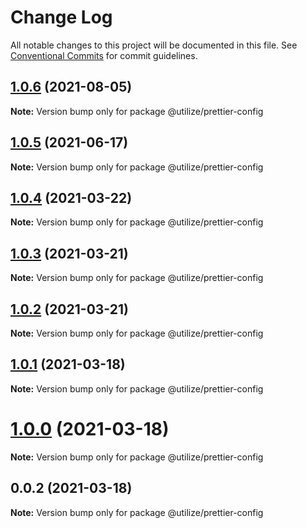 # Change Log

All notable changes to this project will be documented in this file.
See [Conventional Commits](https://conventionalcommits.org) for commit guidelines.

## [1.0.6](https://github.com/MatejBransky/utilize/compare/@utilize/prettier-config@1.0.5...@utilize/prettier-config@1.0.6) (2021-08-05)

**Note:** Version bump only for package @utilize/prettier-config

## [1.0.5](https://github.com/MatejBransky/utilize/compare/@utilize/prettier-config@1.0.4...@utilize/prettier-config@1.0.5) (2021-06-17)

**Note:** Version bump only for package @utilize/prettier-config

## [1.0.4](https://github.com/MatejBransky/utilize/compare/@utilize/prettier-config@1.0.3...@utilize/prettier-config@1.0.4) (2021-03-22)

**Note:** Version bump only for package @utilize/prettier-config

## [1.0.3](https://github.com/MatejBransky/utilize/compare/@utilize/prettier-config@1.0.2...@utilize/prettier-config@1.0.3) (2021-03-21)

**Note:** Version bump only for package @utilize/prettier-config

## [1.0.2](https://github.com/MatejBransky/utilize/compare/@utilize/prettier-config@1.0.1...@utilize/prettier-config@1.0.2) (2021-03-21)

**Note:** Version bump only for package @utilize/prettier-config

## [1.0.1](https://github.com/MatejBransky/utilize/compare/@utilize/prettier-config@0.0.2...@utilize/prettier-config@1.0.1) (2021-03-18)

**Note:** Version bump only for package @utilize/prettier-config

# [1.0.0](https://github.com/MatejBransky/utilize/compare/@utilize/prettier-config@0.0.2...@utilize/prettier-config@1.0.0) (2021-03-18)

**Note:** Version bump only for package @utilize/prettier-config

## 0.0.2 (2021-03-18)

**Note:** Version bump only for package @utilize/prettier-config

